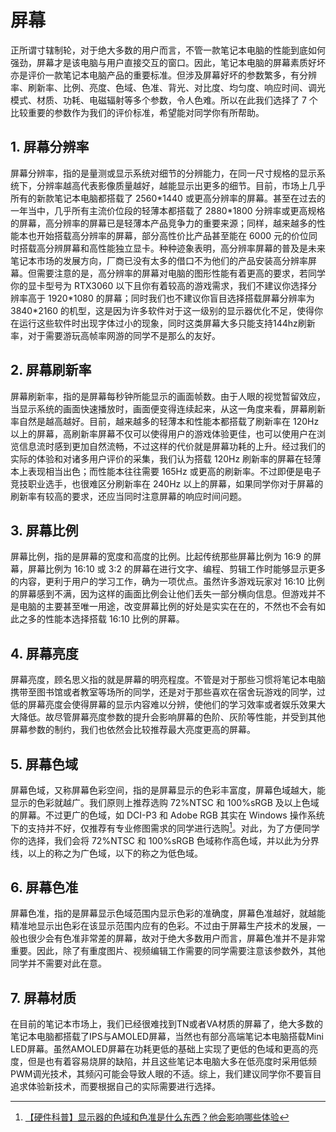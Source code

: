 # 屏幕

正所谓寸辖制轮，对于绝大多数的用户而言，不管一款笔记本电脑的性能到底如何强劲，屏幕才是该电脑与用户直接交互的窗口。因此，笔记本电脑的屏幕素质好坏亦是评价一款笔记本电脑产品的重要标准。但涉及屏幕好坏的参数繁多，有分辨率、刷新率、比例、亮度、色域、色准、背光、对比度、均匀度、响应时间、调光模式、材质、功耗、电磁辐射等多个参数，令人色难。所以在此我们选择了 7 个比较重要的参数作为我们的评价标准，希望能对同学你有所帮助。

## 1. 屏幕分辨率

屏幕分辨率，指的是量测或显示系统对细节的分辨能力，在同一尺寸规格的显示系统下，分辨率越高代表影像质量越好，越能显示出更多的细节。目前，市场上几乎所有的新款笔记本电脑都搭载了 2560\*1440 或更高分辨率的屏幕。甚至在过去的一年当中，几乎所有主流价位段的轻薄本都搭载了 2880\*1800 分辨率或更高规格的屏幕，高分辨率的屏幕已是轻薄本产品竞争力的重要来源；同样，越来越多的性能本也开始搭载高分辨率的屏幕，部分高性价比产品甚至能在 6000 元的价位同时搭载高分辨屏幕和高性能独立显卡。种种迹象表明，高分辨率屏幕的普及是未来笔记本市场的发展方向，厂商已没有太多的借口不为他们的产品安装高分辨率屏幕。但需要注意的是，高分辨率的屏幕对电脑的图形性能有着更高的要求，若同学你的显卡型号为 RTX3060 以下且你有着较高的游戏需求，我们不建议你选择分辨率高于 1920\*1080 的屏幕；同时我们也不建议你盲目选择搭载屏幕分辨率为 3840\*2160 的机型，这是因为许多软件对于这一级别的显示器优化不足，使得你在运行这些软件时出现字体过小的现象，同时这类屏幕大多只能支持144hz刷新率，对于需要游玩高帧率网游的同学不是那么的友好。

## 2. 屏幕刷新率

屏幕刷新率，指的是屏幕每秒钟所能显示的画面帧数。由于人眼的视觉暂留效应，当显示系统的画面快速播放时，画面便变得连续起来，从这一角度来看，屏幕刷新率自然是越高越好。目前，越来越多的轻薄本和性能本都搭载了刷新率在 120Hz 以上的屏幕，高刷新率屏幕不仅可以使得用户的游戏体验更佳，也可以使用户在浏览信息流时感到更加自然流畅，不过这样的代价就是屏幕功耗的上升。经过我们的实际的体验和对诸多用户评价的采集，我们认为搭载 120Hz 刷新率的屏幕在轻薄本上表现相当出色；而性能本往往需要 165Hz 或更高的刷新率。不过即便是电子竞技职业选手，也很难区分刷新率在 240Hz 以上的屏幕，如果同学你对于屏幕的刷新率有较高的要求，还应当同时注意屏幕的响应时间问题。

## 3. 屏幕比例

屏幕比例，指的是屏幕的宽度和高度的比例。比起传统那些屏幕比例为 16:9 的屏幕，屏幕比例为 16:10 或 3:2 的屏幕在进行文字、编程、剪辑工作时能够显示更多的内容，更利于用户的学习工作，确为一项优点。虽然许多游戏玩家对 16:10 比例的屏幕感到不满，因为这样的画面比例会让他们丢失一部分横向信息。但游戏并不是电脑的主要甚至唯一用途，改变屏幕比例的好处是实实在在的，不然也不会有如此之多的性能本选择搭载 16:10 比例的屏幕。

## 4. 屏幕亮度

屏幕亮度，顾名思义指的就是屏幕的明亮程度。不管是对于那些习惯将笔记本电脑携带至图书馆或者教室等场所的同学，还是对于那些喜欢在宿舍玩游戏的同学，过低的屏幕亮度会使得屏幕的显示内容难以分辨，使他们的学习效率或者娱乐效果大大降低。故尽管屏幕亮度参数的提升会影响屏幕的色阶、灰阶等性能，并受到其他屏幕参数的制约，我们也依然会比较推荐最大亮度更高的屏幕。

## 5. 屏幕色域

屏幕色域，又称屏幕色彩空间，指的是屏幕显示的色彩丰富度，屏幕色域越大，能显示的色彩就越广。我们原则上推荐选购 72%NTSC 和 100%sRGB 及以上色域的屏幕。不过更广的色域，如 DCI-P3 和 Adobe RGB 其实在 Windows 操作系统下的支持并不好，仅推荐有专业修图需求的同学进行选购[^22]。对此，为了方便同学你的选择，我们会将 72%NTSC 和 100%sRGB 色域称作高色域，并以此为分界线，以上的称之为广色域，以下的称之为低色域。

## 6. 屏幕色准

屏幕色准，指的是屏幕显示色域范围内显示色彩的准确度，屏幕色准越好，就越能精准地显示出色彩在该显示范围内应有的色彩。不过由于屏幕生产技术的发展，一般也很少会有色准非常差的屏幕，故对于绝大多数用户而言，屏幕色准并不是非常重要。因此，除了有重度图片、视频编辑工作需要的同学需要注意该参数外，其他同学并不需要对此在意。

## 7. 屏幕材质

在目前的笔记本市场上，我们已经很难找到TN或者VA材质的屏幕了，绝大多数的笔记本电脑都搭载了IPS与AMOLED屏幕，当然也有部分高端笔记本电脑搭载Mini LED屏幕。虽然AMOLED屏幕在功耗更低的基础上实现了更低的色域和更高的亮度，但是也有着容易烧屏的缺陷，并且这些笔记本电脑大多在低亮度时采用低频PWM调光技术，其频闪可能会导致人眼的不适。综上，我们建议同学你不要盲目追求体验新技术，而要根据自己的实际需要进行选择。 

[^22]: [【硬件科普】显示器的色域和色准是什么东西？他会影响哪些体验](https://www.bilibili.com/video/BV1kk4y167rk/)
